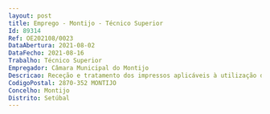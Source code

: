 ```yaml
--- 
layout: post
title: Emprego - Montijo - Técnico Superior
Id: 89314
Ref: OE202108/0023
DataAbertura: 2021-08-02
DataFecho: 2021-08-16
Trabalho: Técnico Superior
Empregador: Câmara Municipal do Montijo
Descricao: Receção e tratamento dos impressos aplicáveis à utilização de refeitórios escolares e à atribuição de apoios socioeconómicos, em matéria de ação social escolar, no 1º ciclo do ensino básico e Pré escolar Análise de candidaturas de Ação Social Escolar dos alunos da educação pré escolar e do ensino básico do Concelho do Montijo Análise de candidaturas de Bolsas de Estudo atribuídas pelo Município de Montijo Gestão e tratamento de dados dos alunos no sistema de faturação da Câmara Municipal em matéria de serviços de apoio à família Elaboração e gestão mensal de impressos para registo do consumo de refeições nos refeitórios escolares e e nas atividades de animação e apoio à família (AAAF) Assegurar as notificações aos Encarregados de Educação sobre dívidas existentes Análise e elaboração de certidões de dívida Apresentação de relatórios sobre valores pagos e em divida, em relação aos almoços e AAAF Elaboração e análise de questionários de satisfação sobre as AAAF Prestar apoio técnico, tendo em vista assegurar a prossecução das atribuições do município no âmbito do sistema educativo Executar outras atividades de apoio geral ou especializado.
CodigoPostal: 2870-352 MONTIJO
Concelho: Montijo
Distrito: Setúbal
--- 
```

